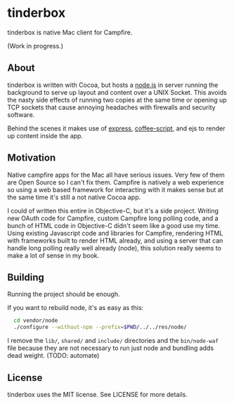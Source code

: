 # tinderbox

tinderbox is native Mac client for Campfire. 

(Work in progress.)

## About

tinderbox is written with Cocoa, but hosts a [node.js](http://www.nodejs.org/) in server running the background to serve up layout and content over a UNIX Socket. This avoids the nasty side effects of running two copies at the same time or opening up TCP sockets that cause annoying headaches with firewalls and security software. 

Behind the scenes it makes use of [express](http://expressjs.com/), [coffee-script](http://coffeescript.org/), and ejs to render up content inside the app. 

## Motivation

Native campfire apps for the Mac all have serious issues. Very few of them are Open Source so I can't fix them. Campfire is natively a web experience so using a web based framework for interacting with it makes sense but at the same time it's still a not native Cocoa app. 

I could of written this entire in Objective-C, but it's a side project. Writing new OAuth code for Campfire, custom Campfire long polling code, and a bunch of HTML code in Objective-C didn't seem like a good use my time. Using existing Javascript code and libraries for Campfire, rendering HTML with frameworks built to render HTML already, and using a server that can handle long polling really well already (node), this solution really seems to make a lot of sense in my book.

## Building

Running the project should be enough. 

If you want to rebuild node, it's as easy as this:

```bash
  cd vendor/node
  ./configure --without-npm --prefix=$PWD/../../res/node/
```

I remove the `lib/`, `shared/` and `include/` directories and the `bin/node-waf` file because they are not necessary to run just node and bundling adds dead weight. (TODO: automate)

## License

tinderbox uses the MIT license. See LICENSE for more details.